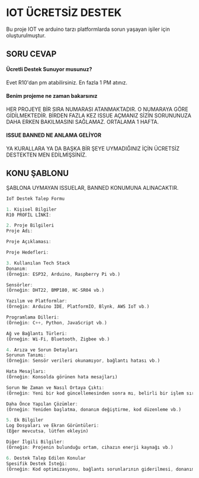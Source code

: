 
# IOT ÜCRETSİZ DESTEK

Bu proje IOT ve arduino tarzı platformlarda sorun yaşayan işiler için oluşturulmuştur.


## SORU CEVAP

#### Ücretli Destek Sunuyor musunuz?

Evet R10'dan pm atabilirsiniz. En fazla 1 PM atınız.

#### Benim projeme ne zaman bakarsınız

HER PROJEYE BİR SIRA NUMARASI ATANMAKTADIR. O NUMARAYA GÖRE GİDİLMEKTEDİR. BİRDEN FAZLA KEZ ISSUE AÇMANIZ SİZİN SORUNUNUZA DAHA ERKEN BAKILMASINI SAĞLAMAZ. ORTALAMA 1 HAFTA.

#### ISSUE BANNED NE ANLAMA GELİYOR
YA KURALLARA YA DA BAŞKA BİR ŞEYE UYMADIĞINIZ İÇİN ÜCRETSİZ DESTEKTEN MEN EDİLMİŞSİNİZ.







## KONU ŞABLONU
ŞABLONA UYMAYAN ISSUELAR, BANNED KONUMUNA ALINACAKTIR.

```javascript
IoT Destek Talep Formu

1. Kişisel Bilgiler
R10 PROFİL LİNKİ:

2. Proje Bilgileri
Proje Adı:

Proje Açıklaması:

Proje Hedefleri:

3. Kullanılan Tech Stack
Donanım:
(Örneğin: ESP32, Arduino, Raspberry Pi vb.)

Sensörler:
(Örneğin: DHT22, BMP180, HC-SR04 vb.)

Yazılım ve Platformlar:
(Örneğin: Arduino IDE, PlatformIO, Blynk, AWS IoT vb.)

Programlama Dilleri:
(Örneğin: C++, Python, JavaScript vb.)

Ağ ve Bağlantı Türleri:
(Örneğin: Wi-Fi, Bluetooth, Zigbee vb.)

4. Arıza ve Sorun Detayları
Sorunun Tanımı:
(Örneğin: Sensör verileri okunamıyor, bağlantı hatası vb.)

Hata Mesajları:
(Örneğin: Konsolda görünen hata mesajları)

Sorun Ne Zaman ve Nasıl Ortaya Çıktı:
(Örneğin: Yeni bir kod güncellemesinden sonra mı, belirli bir işlem sırasında mı vb.)

Daha Önce Yapılan Çözümler:
(Örneğin: Yeniden başlatma, donanım değiştirme, kod düzenleme vb.)

5. Ek Bilgiler
Log Dosyaları ve Ekran Görüntüleri:
(Eğer mevcutsa, lütfen ekleyin)

Diğer İlgili Bilgiler:
(Örneğin: Projenin bulunduğu ortam, cihazın enerji kaynağı vb.)

6. Destek Talep Edilen Konular
Spesifik Destek İsteği:
(Örneğin: Kod optimizasyonu, bağlantı sorunlarının giderilmesi, donanım entegrasyonu vb.)


```

